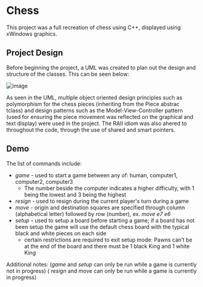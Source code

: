# Chess
This project was a full recreation of chess using C++, displayed using xWindows graphics. 

## Project Design
Before beginning the project, a UML was created to plan out the design and structure of the classes. This can be seen below:

![image](https://github.com/TommyStar123/Chess/assets/67210363/ae64115d-c039-4c65-8345-13137c29ceec)

As seen in the UML, multiple object oriented design principles such as polymorphism for the chess pieces (inheriting from the Piece abstrac tclass) and design patterns such as the Model-View-Controller pattern (used for ensuring the piece movement was reflected on the graphical and text display) were used in the project. The RAII idiom was also ahered to throughout the code, through the use of shared and smart pointers. 

## Demo

The list of commands include: 
- _game <white player> <black player>_ - used to start a game between any of: human, computer1, computer2, computer3
  - The number beside the computer indicates a higher difficulty, with 1 being the lowest and 3 being the highest
- _resign_ - used to resign during the current player's turn during a game
- _move <origin square> <destination square>_ - origin and destination squares are specified through column (alphabetical letter) followed by row (number), ex. _move e7 e6_
- _setup_ - used to setup a board before starting a game; if a board has not been setup the game will use the default chess board with the typical black and white pieces on each side
    - certain restrictions are required to exit setup mode: Pawns can’t be at the end of the board and there must be 1 black King and 1 white King

Additional notes:
(_game_ and _setup_ can only be run while a game is currently not in progress)
( _resign_ and _move_ can only be run while a game is currently in progress)





